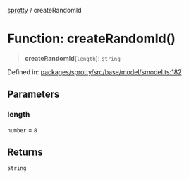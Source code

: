 
[sprotty](../globals) / createRandomId

# Function: createRandomId()

> **createRandomId**(`length`): `string`

Defined in: [packages/sprotty/src/base/model/smodel.ts:182](https://github.com/eclipse-sprotty/sprotty/blob/f9b2433481cc27a1ac0c92d525a92039ae7f6c76/packages/sprotty/src/base/model/smodel.ts#L182)

## Parameters

### length

`number` = `8`

## Returns

`string`
